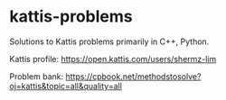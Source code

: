 # kattis-problems
Solutions to Kattis problems primarily in C++, Python.

Kattis profile: https://open.kattis.com/users/shermz-lim

Problem bank: https://cpbook.net/methodstosolve?oj=kattis&topic=all&quality=all
